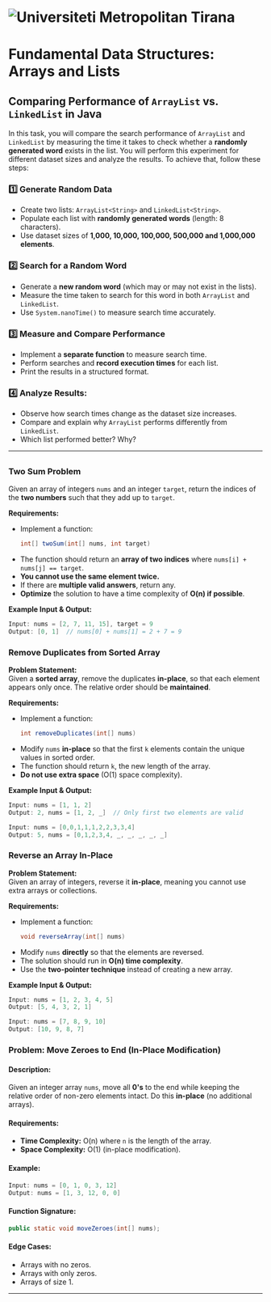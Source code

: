 # ![Universiteti Metropolitan Tirana](https://umt.edu.al/wp-content/uploads/2024/11/Universiteti-Metropolitan-Tirana.webp)  

# Fundamental Data Structures: Arrays and Lists

## Comparing Performance of `ArrayList` vs. `LinkedList` in Java  

In this task, you will compare the search performance of `ArrayList` and `LinkedList` by measuring the time it takes to check whether a **randomly generated word** exists in the list. You will perform this experiment for different dataset sizes and analyze the results.  To achieve that, follow these steps: 

### 1️⃣ Generate Random Data
- Create two lists: `ArrayList<String>` and `LinkedList<String>`.  
- Populate each list with **randomly generated words** (length: 8 characters).  
- Use dataset sizes of **1,000, 10,000, 100,000, 500,000 and 1,000,000 elements**.  

### 2️⃣ Search for a Random Word
- Generate a **new random word** (which may or may not exist in the lists).  
- Measure the time taken to search for this word in both `ArrayList` and `LinkedList`.  
- Use `System.nanoTime()` to measure search time accurately.  

### 3️⃣ Measure and Compare Performance
- Implement a **separate function** to measure search time.  
- Perform searches and **record execution times** for each list.  
- Print the results in a structured format.  

### 4️⃣ Analyze Results:
- Observe how search times change as the dataset size increases.  
- Compare and explain why `ArrayList` performs differently from `LinkedList`.  
- Which list performed better? Why?  

---

## 


### Two Sum Problem  

Given an array of integers `nums` and an integer `target`, return the indices of the **two numbers** such that they add up to `target`.  

**Requirements:**  
- Implement a function:  
  ```java
  int[] twoSum(int[] nums, int target)
  ```
- The function should return an **array of two indices** where `nums[i] + nums[j] == target`.  
- **You cannot use the same element twice.**  
- If there are **multiple valid answers**, return any.  
- **Optimize** the solution to have a time complexity of **O(n) if possible**.  

**Example Input & Output:**  
```java
Input: nums = [2, 7, 11, 15], target = 9  
Output: [0, 1]  // nums[0] + nums[1] = 2 + 7 = 9
```

### Remove Duplicates from Sorted Array
**Problem Statement:**  
Given a **sorted array**, remove the duplicates **in-place**, so that each element appears only once. The relative order should be **maintained**.  

**Requirements:**  
- Implement a function:  
  ```java
  int removeDuplicates(int[] nums)
  ```
- Modify `nums` **in-place** so that the first `k` elements contain the unique values in sorted order.  
- The function should return `k`, the new length of the array.  
- **Do not use extra space** (O(1) space complexity).  

**Example Input & Output:**  
```java
Input: nums = [1, 1, 2]  
Output: 2, nums = [1, 2, _]  // Only first two elements are valid
```

```java
Input: nums = [0,0,1,1,1,2,2,3,3,4]  
Output: 5, nums = [0,1,2,3,4, _, _, _, _, _]
```

### Reverse an Array In-Place 
**Problem Statement:**  
Given an array of integers, reverse it **in-place**, meaning you cannot use extra arrays or collections.  

**Requirements:**  
- Implement a function:  
  ```java
  void reverseArray(int[] nums)
  ```
- Modify `nums` **directly** so that the elements are reversed.  
- The solution should run in **O(n) time complexity**.  
- Use the **two-pointer technique** instead of creating a new array.  

**Example Input & Output:**  
```java
Input: nums = [1, 2, 3, 4, 5]  
Output: [5, 4, 3, 2, 1]
```

```java
Input: nums = [7, 8, 9, 10]  
Output: [10, 9, 8, 7]
```

### Problem: Move Zeroes to End (In-Place Modification)

#### **Description:**  
Given an integer array `nums`, move all **0's** to the end while keeping the relative order of non-zero elements intact. Do this **in-place** (no additional arrays).

#### **Requirements:**
- **Time Complexity:** O(n) where `n` is the length of the array.
- **Space Complexity:** O(1) (in-place modification).

#### **Example:**
```java
Input: nums = [0, 1, 0, 3, 12]  
Output: nums = [1, 3, 12, 0, 0]
```
#### **Function Signature:**
```java
public static void moveZeroes(int[] nums);
```

#### **Edge Cases:**
- Arrays with no zeros.
- Arrays with only zeros.
- Arrays of size 1.
---
